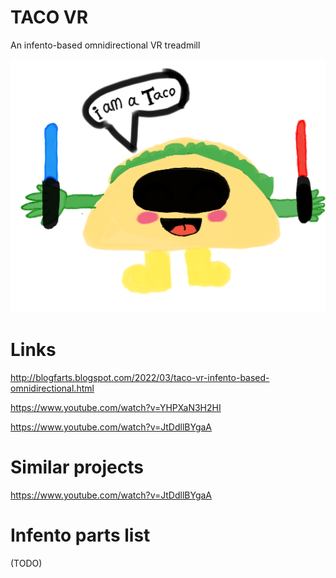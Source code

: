 # TACO VR
An infento-based omnidirectional VR treadmill

![Screenshot](logo.png)

# Links

http://blogfarts.blogspot.com/2022/03/taco-vr-infento-based-omnidirectional.html

https://www.youtube.com/watch?v=YHPXaN3H2HI

https://www.youtube.com/watch?v=JtDdllBYgaA

# Similar projects

https://www.youtube.com/watch?v=JtDdllBYgaA

# Infento parts list

(TODO)
